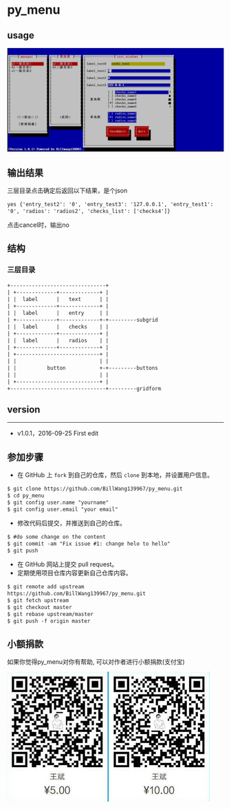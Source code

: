 # py_menu

## usage

![Screenshot](images/test.jpg)

## 输出结果

三层目录点击确定后返回以下结果，是个json
```
yes {'entry_test2': '0', 'entry_test3': '127.0.0.1', 'entry_test1': '0', 'radios': 'radios2', 'checks_list': ['checks4']}
```
点击cancel时，输出no

## 结构

### 三层目录
```
+-------------------------------+
| +-------------+-------------+ |
| |  label      |   text      | |
| +-------------+-------------+ |
| |  label      |   entry     | |
| +-------------+-------------+-+---------subgrid
| |  label      |   checks    | |
| +-------------+-------------+ |
| |  label      |   radios    | |
| +-------------+-------------+ |
| +---------------------------+ |
| |                           | |
| |          button           +-+---------buttons
| |                           | |
| +---------------------------+ |
+-------------------------------+---------gridform
```
## version
----
* v1.0.1，2016-09-25 First edit

## 参加步骤

* 在 GitHub 上 `fork` 到自己的仓库，然后 `clone` 到本地，并设置用户信息。
```
$ git clone https://github.com/BillWang139967/py_menu.git
$ cd py_menu
$ git config user.name "yourname"
$ git config user.email "your email"
```
* 修改代码后提交，并推送到自己的仓库。
```
$ #do some change on the content
$ git commit -am "Fix issue #1: change helo to hello"
$ git push
```
* 在 GitHub 网站上提交 pull request。
* 定期使用项目仓库内容更新自己仓库内容。
```
$ git remote add upstream https://github.com/BillWang139967/py_menu.git
$ git fetch upstream
$ git checkout master
$ git rebase upstream/master
$ git push -f origin master
```
## 小额捐款

如果你觉得py_menu对你有帮助, 可以对作者进行小额捐款(支付宝)

![Screenshot](images/5.jpg)
